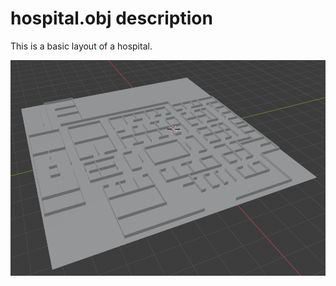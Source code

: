 # hospital.obj description

This is a basic layout of a hospital.

![Screenshot of Hospital](hospital.png)
